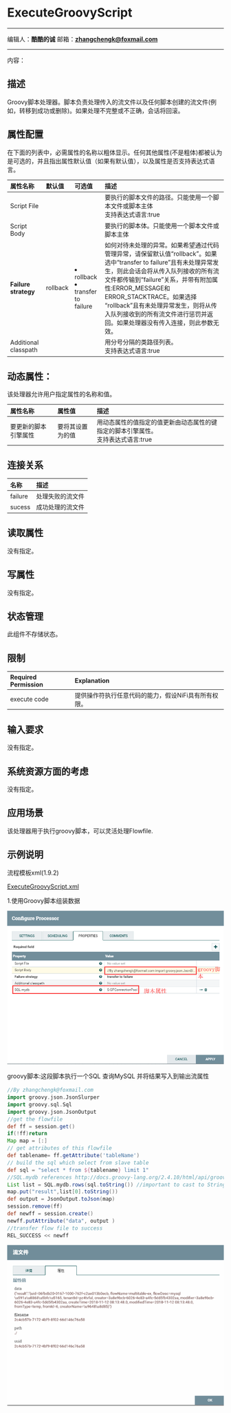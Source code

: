# ExecuteGroovyScript
***
编辑人：__**酷酷的诚**__  邮箱：**zhangchengk@foxmail.com** 
***
内容：


## 描述

Groovy脚本处理器。脚本负责处理传入的流文件以及任何脚本创建的流文件(例如，转移到成功或删除)。如果处理不完整或不正确，会话将回滚。

## 属性配置

在下面的列表中，必需属性的名称以粗体显示。任何其他属性(不是粗体)都被认为是可选的，并且指出属性默认值（如果有默认值），以及属性是否支持表达式语言。

|属性名称|默认值|可选值|描述|
|:-|:-|:-|:-|
|Script File|||要执行的脚本文件的路径。只能使用一个脚本文件或脚本主体<br>支持表达式语言:true|
|Script Body|||要执行的脚本体。只能使用一个脚本文件或脚本主体|
|**Failure strategy**|rollback|<li>rollback</li><li>transfer to failure</li>|如何对待未处理的异常。如果希望通过代码管理异常，请保留默认值“rollback”。如果选中“transfer to failure”且有未处理异常发生，则此会话会将从传入队列接收的所有流文件都传输到“failure”关系，并带有附加属性:ERROR_MESSAGE和ERROR_STACKTRACE。如果选择 “rollback”且有未处理异常发生，则将从传入队列接收到的所有流文件进行惩罚并返回。如果处理器没有传入连接，则此参数无效。|
|Additional classpath|||用分号分隔的类路径列表。<br>支持表达式语言:true|

## 动态属性：

该处理器允许用户指定属性的名称和值。

|属性名称|属性值|描述|
|:-|:-|:-|
|要更新的脚本引擎属性|要将其设置为的值|用动态属性的值指定的值更新由动态属性的键指定的脚本引擎属性。<br>支持表达式语言:true|

## 连接关系

|名称|描述|
|:-|:-|
|failure|处理失败的流文件|
|sucess|成功处理的流文件|

## 读取属性

没有指定。

## 写属性

没有指定。

## 状态管理

此组件不存储状态。

## 限制

|Required Permission|Explanation|
|:-|:-|
|execute code|提供操作符执行任意代码的能力，假设NiFi具有所有权限。|

## 输入要求

没有指定。

## 系统资源方面的考虑

没有指定。

## 应用场景

该处理器用于执行groovy脚本，可以灵活处理Flowfile.

## 示例说明

<p>流程模板xml(1.9.2)</p>
<a href="../template/ExecuteGroovyScript.xml" download="ExecuteGroovyScript.xml">ExecuteGroovyScript.xml</a>

1.使用Groovy脚本组装数据

![](./img/ExecuteGroovyScript/config.png)

groovy脚本:这段脚本执行一个SQL 查询MySQL 并将结果写入到输出流属性 

```groovy
//By zhangchengk@foxmail.com
import groovy.json.JsonSlurper
import groovy.sql.Sql
import groovy.json.JsonOutput 
//get the flowfile  
def ff = session.get()
if(!ff)return
Map map = [:]
// get attributes of this flowfile
def tablename= ff.getAttribute('tableName')
// build the sql which select from slave table
def sql = "select * from ${tablename} limit 1"
//SQL.mydb references http://docs.groovy-lang.org/2.4.10/html/api/groovy/sql/Sql.html object
List list = SQL.mydb.rows(sql.toString()) //important to cast to String
map.put("result",list[0].toString())
def output = JsonOutput.toJson(map)
session.remove(ff)
def newff = session.create()
newff.putAttribute("data", output )
//transfer flow file to success
REL_SUCCESS << newff
```

![](./img/ExecuteGroovyScript/result.png)